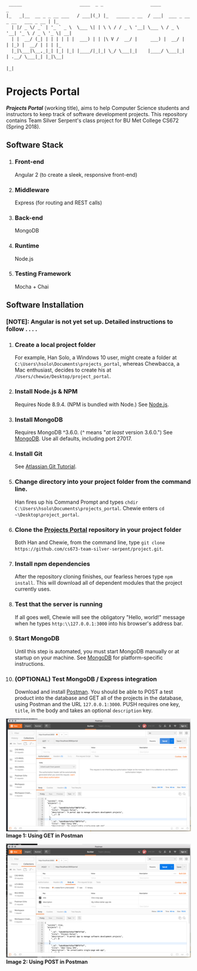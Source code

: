      _____                      ____  _ _                  ____                             _   
    |_   _|__  __ _ _ __ ___   / ___|(_) |_   _____ _ __  / ___|  ___ _ __ _ __   ___ _ __ | |_
      | |/ _ \/ _` | '_ ` _ \  \___ \| | \ \ / / _ \ '__| \___ \ / _ \ '__| '_ \ / _ \ '_ \| __|
      | |  __/ (_| | | | | | |  ___) | | |\ V /  __/ |     ___) |  __/ |  | |_) |  __/ | | | |_
      |_|\___|\__,_|_| |_| |_| |____/|_|_| \_/ \___|_|    |____/ \___|_|  | .__/ \___|_| |_|\__|
                                                                          |_|                   

# Projects Portal
 _**Projects Portal**_ (working title), aims to help Computer Science students and instructors to keep track of software development projects. This repository contains Team Silver Serpent's class project for BU Met College CS672 (Spring 2018).

## Software Stack
1. ### Front-end
   Angular 2 (to create a sleek, responsive front-end)
2. ### Middleware
   Express (for routing and REST calls)
3. ### Back-end
   MongoDB
4. ### Runtime
   Node.js
5. ### Testing Framework
   Mocha + Chai

## Software Installation

### [NOTE]: Angular is not yet set up. Detailed instructions to follow . . . .

1. ### Create a local project folder
   For example, Han Solo, a Windows 10 user, might create a folder at `C:\Users\hsolo\Documents\projects_portal`, whereas Chewbacca, a Mac enthusiast, decides to create his at `/Users/chewie/Desktop/project_portal`.
2. ### Install Node.js & NPM
   Requires Node 8.9.4. (NPM is bundled with Node.)
   See [Node.js].
3. ### Install MongoDB
   Requires MongoDB ^3.6.0. (_^_ means  "_at least_ version 3.6.0.")
   See [MongoDB]. Use all defaults, including port 27017.
4. ### Install Git
   See [Atlassian Git Tutorial].
5. ### Change directory into your project folder from the command line.
   Han fires up his Command Prompt and types `chdir C:\Users\hsolo\Documents\projects_portal`. Chewie enters `cd ~\Desktop\project_portal`.
6. ### Clone the [Projects Portal] repository in your project folder
   Both Han and Chewie, from the command line, type `git clone https://github.com/cs673-team-silver-serpent/project.git`.  
7. ### Install npm dependencies
   After the repository cloning finishes, our fearless heroes type `npm install`. This will download all of dependent modules that the project currently uses.
8. ### Test that the server is running
   If all goes well, Chewie will see the obligatory "Hello, world!" message when he types `http:\\127.0.0.1:3000` into his browser's address bar.
9. ### Start MongoDB
   Until this step is automated, you must start MongoDB manually or at startup on your machine. See [MongoDB] for platform-specific instructions.
10. ### (OPTIONAL) Test MongoDB / Express integration
    Download and install [Postman]. You should be able to POST a test product into the database and GET all of the projects in the database, using Postman and the URL `127.0.0.1:3000`. PUSH requires one key, `title`, in the body and takes an optional `description` key.

![GET in Postman][GET]
**Image 1: Using GET in Postman**

![POST in Postman][POST]
**Image 2: Using POST in Postman**

<!-- links -->
[Atlassian Git Tutorial]: https://www.atlassian.com/git/tutorials/install-git
[MongoDB]: https://docs.mongodb.com/manual/administration/install-community/
[Node.js]: https://nodejs.org/en/
[Projects Portal]: https://github.com/cs673-team-silver-serpent/project.git
[GET]: images/GET.png
[POST]: images/POST.png
[Postman]: https://www.getpostman.com/
